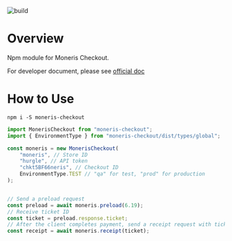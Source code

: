 ![build](https://github.com/bravemaster619/moneris-checkout/workflows/build/badge.svg)

# Overview

Npm module for Moneris Checkout.

For developer document, please see [official doc](https://developer.moneris.com/en/Documentation/NA/E-Commerce%20Solutions/MCO/About%20Moneris%20Checkout) 

# How to Use

```console
npm i -S moneris-checkout
```

```javascript
import MonerisCheckout from "moneris-checkout";
import { EnvironmentType } from "moneris-checkout/dist/types/global";

const moneris = new MonerisCheckout(
    "moneris", // Store ID
    "hurgle", // API token
    "chkt5BF66neris", // Checkout ID
    EnvironmentType.TEST // "qa" for test, "prod" for production
);


// Send a preload request
const preload = await moneris.preload(6.19);
// Receive ticket ID
const ticket = preload.response.ticket;
// After the client completes payment, send a receipt request with ticket
const receipt = await moneris.receipt(ticket);

```
